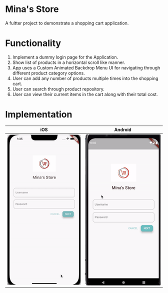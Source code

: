 # Mina's Store

A fultter project to demonstrate a shopping cart application.

# Functionality

1. Implement a dummy login page for the Application.
2. Show list of products in a horizontal scroll like manner.
3. App uses a Custom Animated Backdrop Menu UI for navigating through different product category options.
4. User can add any number of products multiple times into the shopping cart.
5. User can search through product repository.
6. User can view their current items in the cart along with their total cost.


# Implementation

iOS                       |  Android                 |
:------------------------:|:------------------------:|
![](images/shop_app_ios.gif)    |  ![](images/shop_app.gif)  
